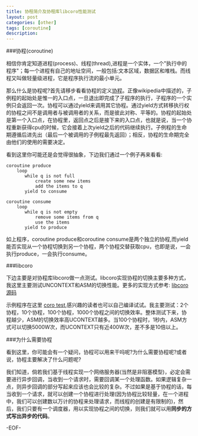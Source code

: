 ```yaml
---
title: 协程简介及协程库libcoro性能测试
layout: post
categories: [other]
tags: [coroutine]
description:   
---  
```


###协程(coroutine)

相信你肯定知道进程(process)、线程(thread),进程是一个实体，一个"执行中的程序"；每一个进程有自己的地址空间，一般包括:文本区域，数据区和堆栈。而线程又叫做轻量级进程，它是程序执行流的最小单元。  

那么什么是协程呢?首先请移步看看协程的定义[协程](http://zh.wikipedia.org/wiki/%E5%8D%8F%E7%A8%8B)。正像wikipedia中描述的，子例程的起始处是惟一的入口点，一旦退出即完成了子程序的执行，子程序的一个实例只会返回一次。协程可以通过yield来调用其它协程。通过yield方式转移执行权的协程之间不是调用者与被调用者的关系，而是彼此对称、平等的。协程的起始处是第一个入口点，在协程里，返回点之后是接下来的入口点，也就是说，当一个协程重新获得cpu的时候，它会接着上次yield之后的代码继续执行。子例程的生命期遵循后进先出（最后一个被调用的子例程最先返回）；相反，协程的生命期完全由他们的使用的需要决定。  

看到这里你可能还是会觉得很抽象，下边我们通过一个例子再来看看:

	coroutine produce
		loop
		   while q is not full
		       create some new items
		       add the items to q
		   yield to consume  

	coroutine consume
		loop
		   while q is not empty
		       remove some items from q
		       use the items
		   yield to produce  

如上程序，coroutine produce和coroutine consume是两个独立的协程,而yield能否实现从一个协程切换到另一个协程，两个协程交替获取cpu，也即是说，一会执行produce，一会执行consume。

###libcoro

下边主要是对协程库libcoro做一点测试。libcoro实现协程的切换主要多种方式，我这里主要测试UNCONTEXT和ASM的切换性能。更多的实现方式参考: [libcoro源码](https://github.com/yuxingfirst/libcoro)

示例程序在这里 [coro test](https://github.com/yuxingfirst/libcoro/blob/master/t.c),感兴趣的读者也可以自己编译试试。我主要测试：2个协程，10个协程，100个协程，1000个协程之间的切换效率。整体测试下来，协程越少，ASM的切换效率高UCONTEXT越多。当100个协程时，1秒内，ASM方式可以切换5000W次，而UCONTEXT只有近400W次，差不多是10倍以上。  

###为什么需要协程

看到这里，你可能会有一个疑问，协程可以用来干吗呢?为什么需要协程呢?或者说，协程主要解决了什么问题呢?  

我们知道，倘若我们基于线程实现一个网络服务器(当然是非阻塞模型)，必定会需要进行异步回调，当收到一个请求时，需要回调某一个处理函数。如果逻辑复杂一点，则异步回调的部分写起来应该也会比较的复杂。不过如果是基于协程的话，每当收到一个请求，就可以创建一个协程进行处理(因为协程比较轻量，在一个进程中，我们可以创建数以万计的协程来处理请求，而线程的创建是有限制的)，然后，我们只要有一个调度器，用以实现协程之间的切换，则我们就可以用**同步的方式写出异步的代码**。

-EOF-



